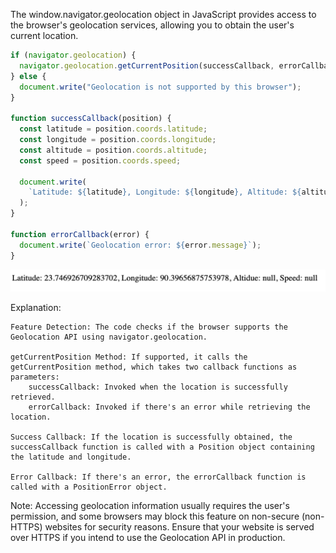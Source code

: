 The window.navigator.geolocation object in JavaScript provides access to the browser's geolocation services, allowing you to obtain the user's current location.

```js
if (navigator.geolocation) {
  navigator.geolocation.getCurrentPosition(successCallback, errorCallback);
} else {
  document.write("Geolocation is not supported by this browser");
}

function successCallback(position) {
  const latitude = position.coords.latitude;
  const longitude = position.coords.longitude;
  const altitude = position.coords.altitude;
  const speed = position.coords.speed;

  document.write(
    `Latitude: ${latitude}, Longitude: ${longitude}, Altitude: ${altitude}, Speed: ${speed}`
  );
}

function errorCallback(error) {
  document.write(`Geolocation error: ${error.message}`);
}
```

![Alt text](image.png)

Explanation:

    Feature Detection: The code checks if the browser supports the Geolocation API using navigator.geolocation.

    getCurrentPosition Method: If supported, it calls the getCurrentPosition method, which takes two callback functions as parameters:
        successCallback: Invoked when the location is successfully retrieved.
        errorCallback: Invoked if there's an error while retrieving the location.

    Success Callback: If the location is successfully obtained, the successCallback function is called with a Position object containing the latitude and longitude.

    Error Callback: If there's an error, the errorCallback function is called with a PositionError object.

Note: Accessing geolocation information usually requires the user's permission, and some browsers may block this feature on non-secure (non-HTTPS) websites for security reasons. Ensure that your website is served over HTTPS if you intend to use the Geolocation API in production.

